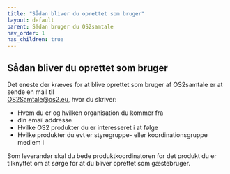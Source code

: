 ```yaml
---
title: "Sådan bliver du oprettet som bruger"
layout: default
parent: Sådan bruger du OS2samtale  
nav_order: 1
has_children: true
---
```


## Sådan bliver du oprettet som bruger 

Det eneste der kræves for at blive oprettet som bruger af OS2samtale er at sende en mail til   
OS2Samtale@os2.eu, hvor du skriver:

- Hvem du er og hvilken organisation du kommer fra
- din email addresse
- Hvilke OS2 produkter du er interesseret i at følge
- Hvilke produkter du evt er styregruppe- eller koordinationsgruppe medlem i 

Som leverandør skal du bede produktkoordinatoren for det produkt du er tilknyttet om at sørge for at du bliver oprettet som gæstebruger.   
  
